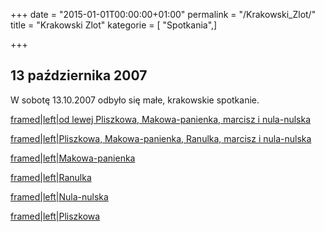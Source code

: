 +++
date = "2015-01-01T00:00:00+01:00"
permalink = "/Krakowski_Zlot/"
title = "Krakowski Zlot"
kategorie = [ "Spotkania",]

+++

13 października 2007
--------------------

W sobotę 13.10.2007 odbyło się małe, krakowskie spotkanie.

[framed|left|od lewej Pliszkowa, Makowa-panienka, marcisz i nula-nulska](/Grafika:14.10.07_Kr1.jpg "wikilink")

[framed|left|Pliszkowa, Makowa-panienka, Ranulka, marcisz i nula-nulska](/Grafika:14.10.07_Kr2.jpg "wikilink")

[framed|left|Makowa-panienka](/Grafika:13.10.07_makowa.jpg "wikilink")

[framed|left|Ranulka](/Grafika:13.10.07_ranulka.jpg "wikilink")

[framed|left|Nula-nulska](/Grafika:13.10.07_nula.jpg "wikilink")

[framed|left|Pliszkowa](/Grafika:13.10.07_pliszkowa.jpg "wikilink")

<div style="clear: both">
</div>
